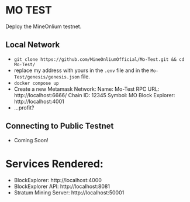 # MO TEST

Deploy the MineOnlium testnet.

## Local Network

* `git clone https://github.com/MineOnliumOfficial/Mo-Test.git && cd Mo-Test/`
* replace my address with yours in the `.env` file and in the `Mo-Test/genesis/genesis.json` file.
* `docker compose up` 
* Create a new Metamask Network:
  Name: Mo-Test
  RPC URL: http://localhost:6666/
  Chain ID: 12345
  Symbol: MO
  Block Explorer: http://localhost:4001
* ...profit?

## Connecting to Public Testnet
* Coming Soon!

# Services Rendered:
* BlockExplorer: http://localhost:4000
* BlockExplorer API: http://localhost:8081
* Stratum Mining Server: http://localhost:50001
